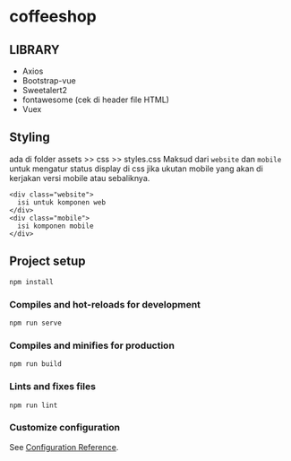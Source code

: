 # coffeeshop
## LIBRARY
 - Axios
 - Bootstrap-vue
 - Sweetalert2
 - fontawesome (cek di header file HTML)
 - Vuex
 
 ## Styling
ada di folder assets >> css >> styles.css
Maksud dari ```website``` dan ```mobile``` untuk mengatur status display di css jika ukutan mobile yang akan di kerjakan versi mobile atau sebaliknya.

```
<div class="website">
  isi untuk komponen web
</div>
<div class="mobile">
  isi komponen mobile
</div>
```
 
## Project setup
```
npm install
```

### Compiles and hot-reloads for development
```
npm run serve
```

### Compiles and minifies for production
```
npm run build
```

### Lints and fixes files
```
npm run lint
```

### Customize configuration
See [Configuration Reference](https://cli.vuejs.org/config/).
